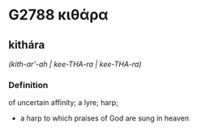 # G2788 κιθάρα

## kithára

_(kith-ar'-ah | kee-THA-ra | kee-THA-ra)_

### Definition

of uncertain affinity; a lyre; harp; 

- a harp to which praises of God are sung in heaven
